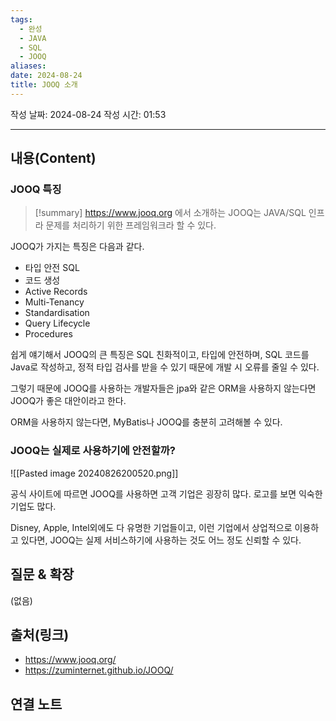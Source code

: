 ```yaml
---
tags:
  - 완성
  - JAVA
  - SQL
  - JOOQ
aliases: 
date: 2024-08-24
title: JOOQ 소개
---
```

작성 날짜: 2024-08-24
작성 시간: 01:53


----
## 내용(Content)

### JOOQ 특징

>[!summary]
>https://www.jooq.org 에서 소개하는 JOOQ는 JAVA/SQL 인프라 문제를 처리하기 위한 프레임워크라 할 수 있다.
>

JOOQ가 가지는 특징은 다음과 같다.

- 타입 안전 SQL
- 코드 생성
- Active Records
- Multi-Tenancy
- Standardisation
- Query Lifecycle
- Procedures

쉽게 얘기해서 JOOQ의 큰 특징은 SQL 친화적이고, 타입에 안전하며, SQL 코드를 Java로 작성하고, 정적 타입 검사를 받을 수 있기 때문에 개발 시 오류를 줄일 수 있다.

그렇기 때문에 JOOQ를 사용하는 개발자들은 jpa와 같은 ORM을 사용하지 않는다면 JOOQ가 좋은 대안이라고 한다.

ORM을 사용하지 않는다면, MyBatis나 JOOQ를 충분히 고려해볼 수 있다.

### JOOQ는 실제로 사용하기에 안전할까?

![[Pasted image 20240826200520.png]]

공식 사이트에 따르면 JOOQ를 사용하면 고객 기업은 굉장히 많다. 로고를 보면 익숙한 기업도 많다.

Disney, Apple, Intel외에도 다 유명한 기업들이고, 이런 기업에서 상업적으로 이용하고 있다면, JOOQ는 실제 서비스하기에 사용하는 것도 어느 정도 신뢰할 수 있다.

## 질문 & 확장

(없음)

## 출처(링크)

- https://www.jooq.org/
- https://zuminternet.github.io/JOOQ/
## 연결 노트

